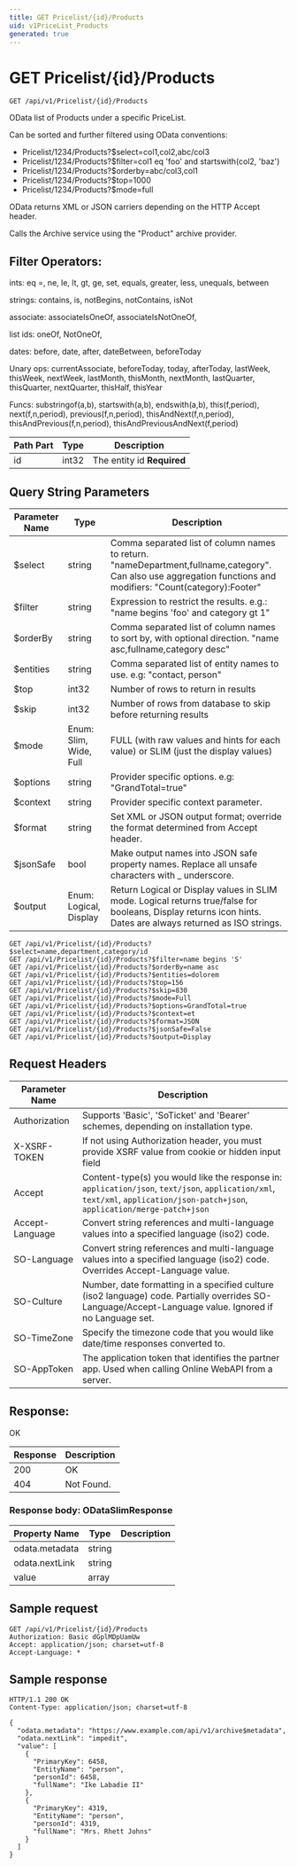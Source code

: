 ```yaml
---
title: GET Pricelist/{id}/Products
uid: v1PriceList_Products
generated: true
---
```


# GET Pricelist/{id}/Products

```http
GET /api/v1/Pricelist/{id}/Products
```

OData list of Products under a specific PriceList.


Can be sorted and further filtered using OData conventions:

* Pricelist/1234/Products?$select=col1,col2,abc/col3
* Pricelist/1234/Products?$filter=col1 eq 'foo' and startswith(col2, 'baz')
* Pricelist/1234/Products?$orderby=abc/col3,col1
* Pricelist/1234/Products?$top=1000
* Pricelist/1234/Products?$mode=full


OData returns XML or JSON carriers depending on the HTTP Accept header.


Calls the Archive service using the "Product" archive provider.


## Filter Operators: ##

ints: eq =, ne, le, lt, gt, ge, set, equals, greater, less, unequals, between

strings: contains, is, notBegins, notContains, isNot

associate: associateIsOneOf, associateIsNotOneOf,  

list ids: oneOf, NotOneOf, 

dates: before, date, after, dateBetween, beforeToday

Unary ops: currentAssociate, beforeToday, today, afterToday, lastWeek, thisWeek, nextWeek, lastMonth, thisMonth, nextMonth, lastQuarter, thisQuarter, nextQuarter, thisHalf, thisYear

Funcs: substringof(a,b), startswith(a,b), endswith(a,b), this(f,period), next(f,n,period), previous(f,n,period), thisAndNext(f,n,period), thisAndPrevious(f,n,period), thisAndPreviousAndNext(f,period)





| Path Part | Type | Description |
|-----------|------|-------------|
| id | int32 | The entity id **Required** |


## Query String Parameters

| Parameter Name | Type |  Description |
|----------------|------|--------------|
| $select | string |  Comma separated list of column names to return. "nameDepartment,fullname,category". Can also use aggregation functions and modifiers: "Count(category):Footer" |
| $filter | string |  Expression to restrict the results. e.g.: "name begins 'foo' and category gt 1" |
| $orderBy | string |  Comma separated list of column names to sort by, with optional direction. "name asc,fullname,category desc" |
| $entities | string |  Comma separated list of entity names to use. e.g: "contact, person" |
| $top | int32 |  Number of rows to return in results |
| $skip | int32 |  Number of rows from database to skip before returning results |
| $mode | Enum: Slim, Wide, Full |  FULL (with raw values and hints for each value) or SLIM (just the display values) |
| $options | string |  Provider specific options. e.g: "GrandTotal=true" |
| $context | string |  Provider specific context parameter. |
| $format | string |  Set XML or JSON output format; override the format determined from Accept header. |
| $jsonSafe | bool |  Make output names into JSON safe property names. Replace all unsafe characters with _ underscore. |
| $output | Enum: Logical, Display |  Return Logical or Display values in SLIM mode. Logical returns true/false for booleans, Display returns icon hints. Dates are always returned as ISO strings. |

```http
GET /api/v1/Pricelist/{id}/Products?$select=name,department,category/id
GET /api/v1/Pricelist/{id}/Products?$filter=name begins 'S'
GET /api/v1/Pricelist/{id}/Products?$orderBy=name asc
GET /api/v1/Pricelist/{id}/Products?$entities=dolorem
GET /api/v1/Pricelist/{id}/Products?$top=156
GET /api/v1/Pricelist/{id}/Products?$skip=830
GET /api/v1/Pricelist/{id}/Products?$mode=Full
GET /api/v1/Pricelist/{id}/Products?$options=GrandTotal=true
GET /api/v1/Pricelist/{id}/Products?$context=et
GET /api/v1/Pricelist/{id}/Products?$format=JSON
GET /api/v1/Pricelist/{id}/Products?$jsonSafe=False
GET /api/v1/Pricelist/{id}/Products?$output=Display
```


## Request Headers

| Parameter Name | Description |
|----------------|-------------|
| Authorization  | Supports 'Basic', 'SoTicket' and 'Bearer' schemes, depending on installation type. |
| X-XSRF-TOKEN   | If not using Authorization header, you must provide XSRF value from cookie or hidden input field |
| Accept         | Content-type(s) you would like the response in: `application/json`, `text/json`, `application/xml`, `text/xml`, `application/json-patch+json`, `application/merge-patch+json` |
| Accept-Language | Convert string references and multi-language values into a specified language (iso2) code. |
| SO-Language | Convert string references and multi-language values into a specified language (iso2) code. Overrides Accept-Language value. |
| SO-Culture | Number, date formatting in a specified culture (iso2 language) code. Partially overrides SO-Language/Accept-Language value. Ignored if no Language set. |
| SO-TimeZone | Specify the timezone code that you would like date/time responses converted to. |
| SO-AppToken | The application token that identifies the partner app. Used when calling Online WebAPI from a server. |


## Response:

OK

| Response | Description |
|----------------|-------------|
| 200 | OK |
| 404 | Not Found. |

### Response body: ODataSlimResponse

| Property Name | Type |  Description |
|----------------|------|--------------|
| odata.metadata | string |  |
| odata.nextLink | string |  |
| value | array |  |

## Sample request

```http!
GET /api/v1/Pricelist/{id}/Products
Authorization: Basic dGplMDpUamUw
Accept: application/json; charset=utf-8
Accept-Language: *
```

## Sample response

```http_
HTTP/1.1 200 OK
Content-Type: application/json; charset=utf-8

{
  "odata.metadata": "https://www.example.com/api/v1/archive$metadata",
  "odata.nextLink": "impedit",
  "value": [
    {
      "PrimaryKey": 6458,
      "EntityName": "person",
      "personId": 6458,
      "fullName": "Ike Labadie II"
    },
    {
      "PrimaryKey": 4319,
      "EntityName": "person",
      "personId": 4319,
      "fullName": "Mrs. Rhett Johns"
    }
  ]
}
```